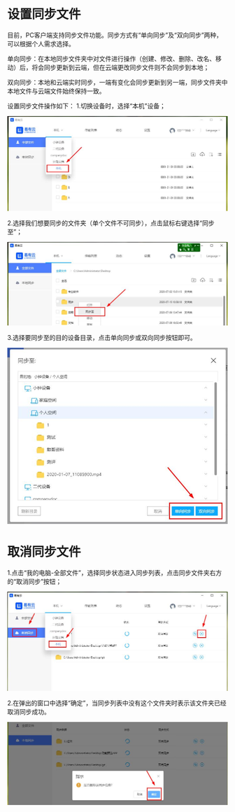 # 设置同步文件

目前，PC客户端支持同步文件功能。同步方式有“单向同步”及“双向同步”两种，可以根据个人需求选择。

单向同步：在本地同步文件夹中对文件进行操作（创建、修改、删除、改名、移动）后，将会同步更新到云端，但在云端更改同步文件则不会同步到本地；

双向同步：本地和云端实时同步，一端有变化会同步更新到另一端，同步文件夹中本地文件与云端文件始终保持一致。

设置同步文件操作如下：
1.切换设备时，选择“本机”设备；

![设置同步1.jpg](./file-sync/设置同步1.jpg)

2.选择我们想要同步的文件夹（单个文件不可同步），点击鼠标右键选择“同步至”；

![同步設置2.jpg](./file-sync/同步設置2.jpg)

3.选择要同步至的目的设备目录，点击单向同步或双向同步按钮即可。

![设置同步3.jpg](./file-sync/设置同步3.jpg)
 
# 取消同步文件
1.点击“我的电脑-全部文件”，选择同步状态进入同步列表，点击同步文件夹右方的“取消同步”按钮；
 
![取消同步1.jpg](./file-sync/取消同步1.jpg)

2.在弹出的窗口中选择“确定”，当同步列表中没有这个文件夹时表示该文件夹已经取消同步成功。

![取消同步2.jpg](./file-sync/取消同步2.jpg)

